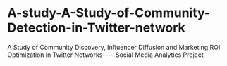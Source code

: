 # A-study-A-Study-of-Community-Detection-in-Twitter-network
A Study of Community Discovery, Influencer Diffusion and Marketing ROI Optimization in Twitter Networks---- Social Media Analytics Project 
